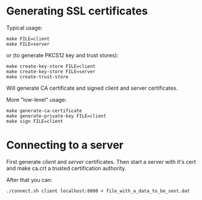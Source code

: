 # Generating SSL certificates

Typical usage:

```shell
make FILE=client
make FILE=server
```

or (to generate PKCS12 key and trust stores):

```shell
make create-key-store FILE=client
make create-key-store FILE=server
make create-trust-store
```

Will generate CA certificate and signed client and server certificates.

More "low-level" usage:

```shell
make generate-ca-certificate
make generate-private-key FILE=client 
make sign FILE=client
```

# Connecting to a server

First generate *client* and *server* certificates. Then start a server with it's cert and make ca.crt a trusted certification authority.

After that you can:

```shell
./connect.sh client localhost:8600 < file_with_a_data_to_be_sent.dat
```
